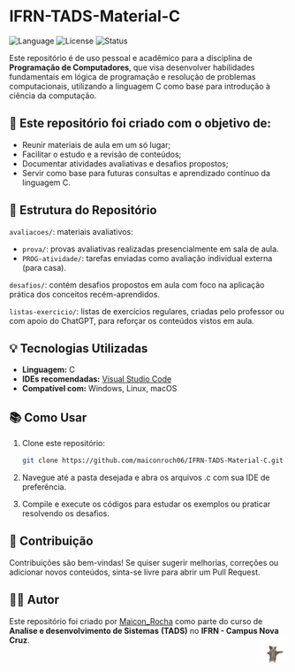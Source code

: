# IFRN-TADS-Material-C

![Language](https://img.shields.io/badge/language-C-blue.svg)
![License](https://img.shields.io/badge/license-MIT-green.svg)
![Status](https://img.shields.io/badge/status-em%20desenvolvimento-yellow)

Este repositório é de uso pessoal e acadêmico para a disciplina de **Programação de Computadores**, que visa desenvolver habilidades fundamentais em lógica de programação e resolução de problemas computacionais, utilizando a linguagem C como base para introdução à ciência da computação.


## 🎯 Este repositório foi criado com o objetivo de:

- Reunir materiais de aula em um só lugar;
- Facilitar o estudo e a revisão de conteúdos;
- Documentar atividades avaliativas e desafios propostos;
- Servir como base para futuras consultas e aprendizado contínuo da linguagem C.


## 📁 Estrutura do Repositório
  `avaliacoes/`: materiais avaliativos:

   - `prova/`: provas avaliativas realizadas presencialmente em sala de aula.
   - `PROG-atividade/`: tarefas enviadas como avaliação individual externa (para casa).
   
  `desafios/`: contém desafios propostos em aula com foco na aplicação prática dos conceitos recém-aprendidos.

  `listas-exercicio/`: listas de exercícios regulares, criadas pelo professor ou com apoio do ChatGPT, para reforçar os conteúdos vistos em aula.


## 💡 Tecnologias Utilizadas

- **Linguagem:** C
- **IDEs recomendadas:** [Visual Studio Code](https://code.visualstudio.com/)
- **Compatível com:** Windows, Linux, macOS


## 📚 Como Usar

1. Clone este repositório:

   ```bash
   git clone https://github.com/maiconroch06/IFRN-TADS-Material-C.git
   ```
   
3. Navegue até a pasta desejada e abra os arquivos .c com sua IDE de preferência.
4. Compile e execute os códigos para estudar os exemplos ou praticar resolvendo os desafios.


## 🤝 Contribuição

Contribuições são bem-vindas! Se quiser sugerir melhorias, correções ou adicionar novos conteúdos, sinta-se livre para abrir um Pull Request.


## 👨‍💻 Autor

Este repositório foi criado por [Maicon_Rocha](https://github.com/maiconroch06) como parte do curso de **Analise e desenvolvimento de Sistemas** **(TADS)** no **IFRN - Campus Nova Cruz**.
<img src="image/happy-cat.gif" align="right" width="50">
